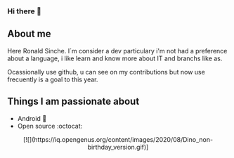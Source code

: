 ### Hi there :wave:

## About me

Here Ronald Sinche. I´m consider a dev particulary i'm not had a preference about a language, i like learn and know more about IT and branchs like as.

Ocassionally use github, u can see on my contributions but now use frecuently is a goal to this year.

## Things I am passionate about

- Android :robot:
- Open source :octocat:

<p align="center">
    [![](https://iq.opengenus.org/content/images/2020/08/Dino_non-birthday_version.gif)]
</p>